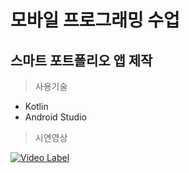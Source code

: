 # 모바일 프로그래밍 수업
## 스마트 포트폴리오 앱 제작

> 사용기술

* Kotlin
* Android Studio

> 시연영상

[![Video Label](http://img.youtube.com/vi/qWp-x-Qx8wQ/0.jpg)](https://youtu.be/qWp-x-Qx8wQ)
